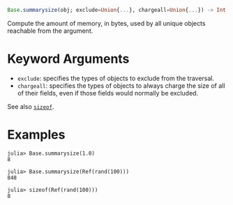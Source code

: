 ```julia
Base.summarysize(obj; exclude=Union{...}, chargeall=Union{...}) -> Int
```

Compute the amount of memory, in bytes, used by all unique objects reachable from the argument.

# Keyword Arguments

  * `exclude`: specifies the types of objects to exclude from the traversal.
  * `chargeall`: specifies the types of objects to always charge the size of all of their fields, even if those fields would normally be excluded.

See also [`sizeof`](@ref).

# Examples

```jldoctest
julia> Base.summarysize(1.0)
8

julia> Base.summarysize(Ref(rand(100)))
848

julia> sizeof(Ref(rand(100)))
8
```
